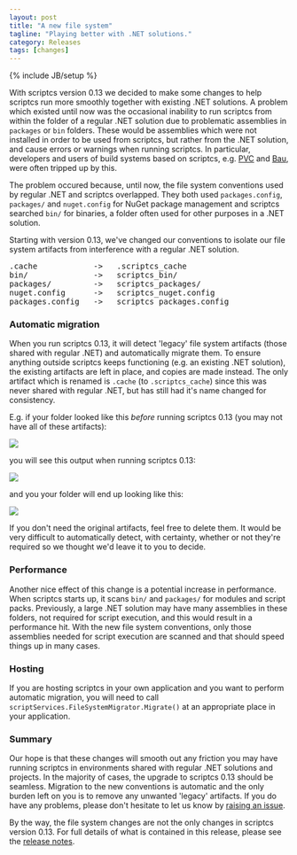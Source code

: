```yaml
---
layout: post
title: "A new file system"
tagline: "Playing better with .NET solutions."
category: Releases
tags: [changes]
---
```

{% include JB/setup %}

With scriptcs version 0.13 we decided to make some changes to help scriptcs run more smoothly together with existing .NET solutions. A problem which existed until now was the occasional inability to run scriptcs from within the folder of a regular .NET solution due to problematic assemblies in `packages` or `bin` folders. These would be assemblies which were not installed in order to be used from scriptcs, but rather from the .NET solution, and cause errors or warnings when running scriptcs. In particular, developers and users of build systems based on scriptcs, e.g. [PVC](http://pvcbuild.com/) and [Bau](https://github.com/bau-build/bau), were often tripped up by this.

The problem occured because, until now, the file system conventions used by regular .NET and scriptcs overlapped. They both used `packages.config`, `packages/` and `nuget.config` for NuGet package management and scriptcs searched `bin/` for binaries, a folder often used for other purposes in a .NET solution.

Starting with version 0.13, we've changed our conventions to isolate our file system artifacts from interference with a regular .NET solution.

<pre>
.cache            ->   .scriptcs_cache
bin/              ->   scriptcs_bin/
packages/         ->   scriptcs_packages/
nuget.config      ->   scriptcs_nuget.config
packages.config   ->   scriptcs_packages.config
</pre>

### Automatic migration

When you run scriptcs 0.13, it will detect 'legacy' file system artifacts (those shared with regular .NET) and automatically migrate them. To ensure anything outside scriptcs keeps functioning (e.g. an existing .NET solution), the existing artifacts are left in place, and copies are made instead. The only artifact which is renamed is `.cache` (to `.scriptcs_cache`) since this was never shared with regular .NET, but has still had it's name changed for consistency.

E.g. if your folder looked like this *before* running scriptcs 0.13 (you may not have all of these artifacts):

<img src="/images/2015-02-02-before.png" />

you will see this output when running scriptcs 0.13:

<img src="/images/2015-02-02-during.png" />

and you your folder will end up looking like this:

<img src="/images/2015-02-02-after.png" />

If you don't need the original artifacts, feel free to delete them. It would be very difficult to automatically detect, with certainty, whether or not they're required so we thought we'd leave it to you to decide.

### Performance

Another nice effect of this change is a potential increase in performance. When scriptcs starts up, it scans `bin/` and `packages/` for modules and script packs. Previously, a large .NET solution may have many assemblies in these folders, not required for script execution, and this would result in a performance hit. With the new file system conventions, only those assemblies needed for script execution are scanned and that should speed things up in many cases.

### Hosting

If you are hosting scriptcs in your own application and you want to perform automatic migration, you will need to call `scriptServices.FileSystemMigrator.Migrate()` at an appropriate place in your application.

### Summary

Our hope is that these changes will smooth out any friction you may have running scriptcs in environments shared with regular .NET solutions and projects. In the majority of cases, the upgrade to scriptcs 0.13 should be seamless. Migration to the new conventions is automatic and the only burden left on you is to remove any unwanted 'legacy' artifacts. If you do have any problems, please don't hesitate to let us know by [raising an issue](https://github.com/scriptcs/scriptcs/issues).

By the way, the file system changes are not the only changes in scriptcs version 0.13. For full details of what is contained in this release, please see the [release notes](https://github.com/scriptcs/scriptcs/releases/tag/v0.13).
